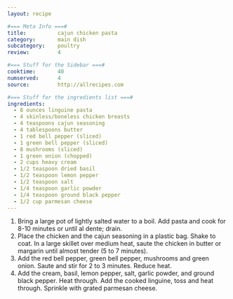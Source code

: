 ```yaml
---
layout: recipe

#=== Meta Info ===#
title: 			cajun chicken pasta
category:		main dish					
subcategory:	poultry						
review:			4				

#=== Stuff for the Sidebar ===#
cooktime:		40						
numserved:		4					
source:			http://allrecipes.com  		

#=== Stuff for the ingredients list ===#
ingredients:
  - 8 ounces linguine pasta
  - 4 skinless/boneless chicken breasts
  - 4 teaspoons cajun seasoning
  - 4 tablespoons butter
  - 1 red bell pepper (sliced)
  - 1 green bell pepper (sliced)
  - 8 mushrooms (sliced)
  - 1 green onion (chopped)
  - 2 cups heavy cream
  - 1/2 teaspoon dried basil
  - 1/2 teaspoon lemon pepper
  - 1/2 teaspoon salt
  - 1/4 teaspoon garlic powder
  - 1/4 teaspoon ground black pepper
  - 1/2 cup parmesan cheese
---
```


1. Bring a large pot of lightly salted water to a boil. Add pasta and cook for 8-10 minutes or until al dente; drain.
2. Place the chicken and the cajun seasoning in a plastic bag. Shake to coat. In a large skillet over medium heat, saute the chicken in butter or margarin until almost tender (5 to 7 minutes).
3. Add the red bell pepper, green bell pepper, mushrooms and green onion. Saute and stir for 2 to 3 minutes. Reduce heat.
4. Add the cream, basil, lemon pepper, salt, garlic powder, and ground black pepper. Heat through. Add the cooked linguine, toss and heat through. Sprinkle with grated parmesan cheese.
